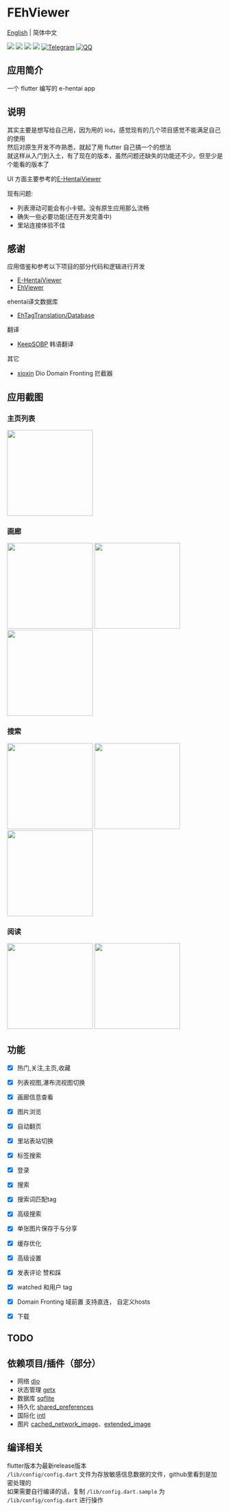 # FEhViewer
[English](https://github.com/honjow/FEhViewer/blob/nullsafety/README.md) | 简体中文

[![](https://img.shields.io/github/downloads/honjow/FEhViewer/total.svg)](https://gitHub.com/honjow/FEhViewer/releases)
[![](https://img.shields.io/github/downloads/honjow/FEhViewer/latest/total)](https://github.com/honjow/FEhViewer/releases/latest)
[![](https://img.shields.io/github/v/release/honjow/FEhViewer)](https://github.com/honjow/FEhViewer/releases/latest)
[![](https://img.shields.io/github/stars/honjow/FEhViewer)]()
[![Telegram](https://img.shields.io/badge/chat-on%20Telegram-blue.svg)](https://t.me/joinchat/AEj27KMQe0JiMmUx)
[![QQ](https://img.shields.io/badge/chat-QQ-blue.svg)](https://qm.qq.com/cgi-bin/qm/qr?k=fr6P5pYFbbdzh9djpE0QEMcX0sJd9ISj&jump_from=webapi)

## 应用简介

一个 flutter 编写的 e-hentai app

## 说明

其实主要是想写给自己用，因为用的 ios，感觉现有的几个项目感觉不能满足自己的使用 \
然后对原生开发不咋熟悉，就起了用 flutter 自己搞一个的想法 \
就这样从入门到入土，有了现在的版本，虽然问题还缺失的功能还不少。但至少是个能看的版本了

UI 方面主要参考的[E-HentaiViewer](https://github.com/kayanouriko/E-HentaiViewer)

现有问题:

- 列表滑动可能会有小卡顿。没有原生应用那么流畅
- 确失一些必要功能(还在开发完善中)
- 里站连接体验不佳

## 感谢

应用借鉴和参考以下项目的部分代码和逻辑进行开发

- [E-HentaiViewer](https://github.com/kayanouriko/E-HentaiViewer)
- [EhViewer](https://github.com/seven332/EhViewer)

ehentai译文数据库

- [EhTagTranslation/Database](https://github.com/EhTagTranslation/Database)

翻译
- [KeepSOBP](https://github.com/KeepSOBP) 韩语翻译

其它
- [xioxin](https://github.com/xioxin) Dio Domain Fronting 拦截器

## 应用截图

### 主页列表

<img width="200" src="https://raw.githubusercontent.com/honjow/FEhViewer/nullsafety/screenshot/home1.jpg" >

### 画廊

<img width="200" src="https://raw.githubusercontent.com/honjow/FEhViewer/nullsafety/screenshot/gallery1.jpg" > <img width="200" src="https://raw.githubusercontent.com/honjow/FEhViewer/nullsafety/screenshot/gallery2.jpg" > <img width="200" src="https://raw.githubusercontent.com/honjow/FEhViewer/nullsafety/screenshot/gallery3.jpg" >

### 搜索

<img width="200" src="https://raw.githubusercontent.com/honjow/FEhViewer/nullsafety/screenshot/search1.jpg" > <img width="200" src="https://raw.githubusercontent.com/honjow/FEhViewer/nullsafety/screenshot/search2.jpg" > <img width="200" src="https://raw.githubusercontent.com/honjow/FEhViewer/nullsafety/screenshot/search3.jpg" >

### 阅读

<img width="200" src="https://raw.githubusercontent.com/honjow/FEhViewer/nullsafety/screenshot/read1.jpg" > <img width="200" src="https://raw.githubusercontent.com/honjow/FEhViewer/nullsafety/screenshot/read2.jpg" >

## 功能

- [x] 热门,关注,主页,收藏
- [x] 列表视图,瀑布流视图切换
- [x] 画廊信息查看
- [x] 图片浏览
- [x] 自动翻页
- [x] 里站表站切换
- [x] 标签搜索
- [x] 登录
- [x] 搜索
- [x] 搜索词匹配tag
- [x] 高级搜索
- [x] 单张图片保存于与分享
- [x] 缓存优化
- [x] 高级设置
- [x] 发表评论 赞和踩
- [x] watched 和用户 tag
- [x] Domain Fronting 域前置 支持直连， 自定义hosts
- [x] 下载


## TODO



## 依赖项目/插件（部分）

- 网络 [dio](https://pub.dev/packages/dio)
- 状态管理 [getx](https://pub.dev/packages/get)
- 数据库 [sqflite](https://pub.dev/packages/sqflite)
- 持久化 [shared_preferences](https://pub.dev/packages/shared_preferences)
- 国际化 [intl](https://pub.dev/packages/intl)
- 图片 [cached_network_image](https://pub.dev/packages/cached_network_image)、[extended_image](https://pub.dev/packages/extended_image)

## 编译相关

flutter版本为最新release版本 \
`/lib/config/config.dart` 文件为存放敏感信息数据的文件，github里看到是加密处理的 \
如果需要自行编译的话，复制 `/lib/config.dart.sample` 为 `/lib/config/config.dart` 进行操作

